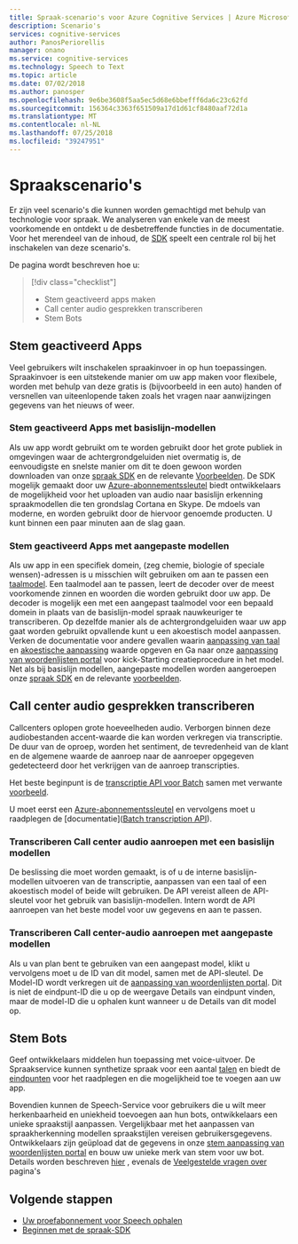 ```yaml
---
title: Spraak-scenario's voor Azure Cognitive Services | Azure Microsoft Docs
description: Scenario's
services: cognitive-services
author: PanosPeriorellis
manager: onano
ms.service: cognitive-services
ms.technology: Speech to Text
ms.topic: article
ms.date: 07/02/2018
ms.author: panosper
ms.openlocfilehash: 9e6be3608f5aa5ec5d68e6bbefff6da6c23c62fd
ms.sourcegitcommit: 156364c3363f651509a17d1d61cf8480aaf72d1a
ms.translationtype: MT
ms.contentlocale: nl-NL
ms.lasthandoff: 07/25/2018
ms.locfileid: "39247951"
---
```

# <a name="speech-scenarios"></a>Spraakscenario's

Er zijn veel scenario's die kunnen worden gemachtigd met behulp van technologie voor spraak. We analyseren van enkele van de meest voorkomende en ontdekt u de desbetreffende functies in de documentatie. Voor het merendeel van de inhoud, de [SDK](speech-sdk.md) speelt een centrale rol bij het inschakelen van deze scenario's.

De pagina wordt beschreven hoe u:
> [!div class="checklist"]
> * Stem geactiveerd apps maken
> * Call center audio gesprekken transcriberen
> * Stem Bots

## <a name="voice-triggered-apps"></a>Stem geactiveerd Apps

Veel gebruikers wilt inschakelen spraakinvoer in op hun toepassingen. Spraakinvoer is een uitstekende manier om uw app maken voor flexibele, worden met behulp van deze gratis is (bijvoorbeeld in een auto) handen of versnellen van uiteenlopende taken zoals het vragen naar aanwijzingen gegevens van het nieuws of weer. 

### <a name="voice-triggered-apps-with-baseline-models"></a>Stem geactiveerd Apps met basislijn-modellen

Als uw app wordt gebruikt om te worden gebruikt door het grote publiek in omgevingen waar de achtergrondgeluiden niet overmatig is, de eenvoudigste en snelste manier om dit te doen gewoon worden downloaden van onze [spraak SDK](speech-sdk.md) en de relevante [ Voorbeelden](quickstart-csharp-dotnet-windows.md). De SDK mogelijk gemaakt door uw [Azure-abonnementssleutel](https://azure.microsoft.com/try/cognitive-services/) biedt ontwikkelaars de mogelijkheid voor het uploaden van audio naar basislijn erkenning spraakmodellen die ten grondslag Cortana en Skype. De mdoels van moderne, en worden gebruikt door de hiervoor genoemde producten. U kunt binnen een paar minuten aan de slag gaan.

### <a name="voice-triggered-apps-with-custom-models"></a>Stem geactiveerd Apps met aangepaste modellen

Als uw app in een specifiek domein, (zeg chemie, biologie of speciale wensen)-adressen is u misschien wilt gebruiken om aan te passen een [taalmodel](how-to-customize-language-model.md). Een taalmodel aan te passen, leert de decoder over de meest voorkomende zinnen en woorden die worden gebruikt door uw app. De decoder is mogelijk een met een aangepast taalmodel voor een bepaald domein in plaats van de basislijn-model spraak nauwkeuriger te transcriberen. Op dezelfde manier als de achtergrondgeluiden waar uw app gaat worden gebruikt opvallende kunt u een akoestisch model aanpassen. Verken de documentatie voor andere gevallen waarin [aanpassing van taal](how-to-customize-language-model.md) en [akoestische aanpassing](how-to-customize-acoustic-models.md) waarde opgeven en Ga naar onze [aanpassing van woordenlijsten portal](https://customspeech.ai) voor kick-Starting creatieprocedure in het model. Net als bij basislijn modellen, aangepaste modellen worden aangeroepen onze [spraak SDK](speech-sdk.md) en de relevante [voorbeelden](quickstart-csharp-dotnet-windows.md).

## <a name="transcribe-call-center-audio-calls"></a>Call center audio gesprekken transcriberen

Callcenters oplopen grote hoeveelheden audio. Verborgen binnen deze audiobestanden accent-waarde die kan worden verkregen via transcriptie. De duur van de oproep, worden het sentiment, de tevredenheid van de klant en de algemene waarde de aanroep naar de aanroeper opgegeven gedetecteerd door het verkrijgen van de aanroep transcripties.

Het beste beginpunt is de [transcriptie API voor Batch](batch-transcription.md) samen met verwante [voorbeeld](https://github.com/PanosPeriorellis/Speech_Service-BatchTranscriptionAPI).

U moet eerst een [Azure-abonnementssleutel](https://azure.microsoft.com/try/cognitive-services/) en vervolgens moet u raadplegen de [documentatie]([Batch transcription API](batch-transcription.md)).

### <a name="transcribe-call-center-audio-calls-with-baseline-models"></a>Transcriberen Call center audio aanroepen met een basislijn modellen

De beslissing die moet worden gemaakt, is of u de interne basislijn-modellen uitvoeren van de transcriptie, aanpassen van een taal of een akoestisch model of beide wilt gebruiken. De API vereist alleen de API-sleutel voor het gebruik van basislijn-modellen. Intern wordt de API aanroepen van het beste model voor uw gegevens en aan te passen.

### <a name="transcribe-call-center-audio-calls-with-custom-models"></a>Transcriberen Call center-audio aanroepen met aangepaste modellen

Als u van plan bent te gebruiken van een aangepast model, klikt u vervolgens moet u de ID van dit model, samen met de API-sleutel. De Model-ID wordt verkregen uit de [aanpassing van woordenlijsten portal](https://customspeech.ai). Dit is niet de eindpunt-ID die u op de weergave Details van eindpunt vinden, maar de model-ID die u ophalen kunt wanneer u de Details van dit model op.

## <a name="voice-bots"></a>Stem Bots

Geef ontwikkelaars middelen hun toepassing met voice-uitvoer. De Spraakservice kunnen synthetize spraak voor een aantal [talen](supported-languages.md) en biedt de [eindpunten](rest-apis.md) voor het raadplegen en die mogelijkheid toe te voegen aan uw app.

Bovendien kunnen de Speech-Service voor gebruikers die u wilt meer herkenbaarheid en uniekheid toevoegen aan hun bots, ontwikkelaars een unieke spraakstijl aanpassen. Vergelijkbaar met het aanpassen van spraakherkenning modellen spraakstijlen vereisen gebruikersgegevens. Ontwikkelaars zijn geüpload dat de gegevens in onze [stem aanpassing van woordenlijsten portal](https://customspeech.ai) en bouw uw unieke merk van stem voor uw bot. Details worden beschreven [hier](how-to-text-to-speech.md) , evenals de [Veelgestelde vragen over](faq-text-to-speech.md) pagina's 

## <a name="next-steps"></a>Volgende stappen

* [Uw proefabonnement voor Speech ophalen](https://azure.microsoft.com/try/cognitive-services/)
* [Beginnen met de spraak-SDK](speech-sdk.md)
